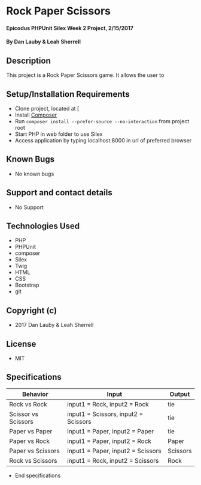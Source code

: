 # Rock Paper Scissors

#### Epicodus PHPUnit Silex  Week 2 Project, 2/15/2017

#### By Dan Lauby & Leah Sherrell

## Description

This project is a Rock Paper Scissors game. It allows the user to

## Setup/Installation Requirements
* Clone project, located at [
* Install [Composer](https://getcomposer.org/)
* Run `composer install --prefer-source --no-interaction` from project root
* Start PHP in web folder to use Silex
* Access application by typing localhost:8000 in url of preferred browser

## Known Bugs
* No known bugs

## Support and contact details
* No Support

## Technologies Used
* PHP
* PHPUnit
* composer
* Silex
* Twig
* HTML
* CSS
* Bootstrap
* git

## Copyright (c)
* 2017 Dan Lauby & Leah Sherrell

## License
* MIT

## Specifications

|Behavior|Input|Output|
|-------------------|-----|------|
|Rock vs Rock       | input1 = Rock, input2 = Rock| tie        |
|Scissor vs Scissors| input1 = Scissors, input2 = Scissors| tie|
|Paper vs Paper| input1 = Paper, input2 = Paper| tie|
|Paper vs Rock| input1 = Paper, input2 = Rock| Paper|
|Paper vs Scissors| input1 = Paper, input2 = Scissors| Scissors|
|Rock vs Scissors| input1 = Rock, input2 = Scissors| Rock|
* End specifications
